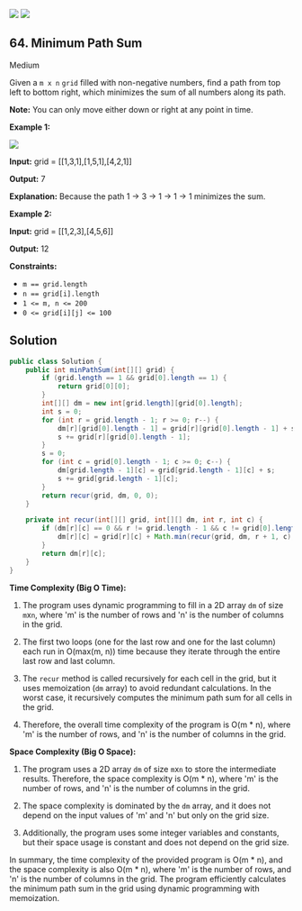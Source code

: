 [![](https://img.shields.io/github/stars/javadev/LeetCode-in-Java?label=Stars&style=flat-square)](https://github.com/javadev/LeetCode-in-Java)
[![](https://img.shields.io/github/forks/javadev/LeetCode-in-Java?label=Fork%20me%20on%20GitHub%20&style=flat-square)](https://github.com/javadev/LeetCode-in-Java/fork)

## 64\. Minimum Path Sum

Medium

Given a `m x n` `grid` filled with non-negative numbers, find a path from top left to bottom right, which minimizes the sum of all numbers along its path.

**Note:** You can only move either down or right at any point in time.

**Example 1:**

![](https://assets.leetcode.com/uploads/2020/11/05/minpath.jpg)

**Input:** grid = \[\[1,3,1],[1,5,1],[4,2,1]]

**Output:** 7

**Explanation:** Because the path 1 → 3 → 1 → 1 → 1 minimizes the sum. 

**Example 2:**

**Input:** grid = \[\[1,2,3],[4,5,6]]

**Output:** 12 

**Constraints:**

*   `m == grid.length`
*   `n == grid[i].length`
*   `1 <= m, n <= 200`
*   `0 <= grid[i][j] <= 100`

## Solution

```java
public class Solution {
    public int minPathSum(int[][] grid) {
        if (grid.length == 1 && grid[0].length == 1) {
            return grid[0][0];
        }
        int[][] dm = new int[grid.length][grid[0].length];
        int s = 0;
        for (int r = grid.length - 1; r >= 0; r--) {
            dm[r][grid[0].length - 1] = grid[r][grid[0].length - 1] + s;
            s += grid[r][grid[0].length - 1];
        }
        s = 0;
        for (int c = grid[0].length - 1; c >= 0; c--) {
            dm[grid.length - 1][c] = grid[grid.length - 1][c] + s;
            s += grid[grid.length - 1][c];
        }
        return recur(grid, dm, 0, 0);
    }

    private int recur(int[][] grid, int[][] dm, int r, int c) {
        if (dm[r][c] == 0 && r != grid.length - 1 && c != grid[0].length - 1) {
            dm[r][c] = grid[r][c] + Math.min(recur(grid, dm, r + 1, c), recur(grid, dm, r, c + 1));
        }
        return dm[r][c];
    }
}
```

**Time Complexity (Big O Time):**

1. The program uses dynamic programming to fill in a 2D array `dm` of size `m`x`n`, where 'm' is the number of rows and 'n' is the number of columns in the grid.

2. The first two loops (one for the last row and one for the last column) each run in O(max(m, n)) time because they iterate through the entire last row and last column.

3. The `recur` method is called recursively for each cell in the grid, but it uses memoization (`dm` array) to avoid redundant calculations. In the worst case, it recursively computes the minimum path sum for all cells in the grid.

4. Therefore, the overall time complexity of the program is O(m * n), where 'm' is the number of rows, and 'n' is the number of columns in the grid.

**Space Complexity (Big O Space):**

1. The program uses a 2D array `dm` of size `m`x`n` to store the intermediate results. Therefore, the space complexity is O(m * n), where 'm' is the number of rows, and 'n' is the number of columns in the grid.

2. The space complexity is dominated by the `dm` array, and it does not depend on the input values of 'm' and 'n' but only on the grid size.

3. Additionally, the program uses some integer variables and constants, but their space usage is constant and does not depend on the grid size.

In summary, the time complexity of the provided program is O(m * n), and the space complexity is also O(m * n), where 'm' is the number of rows, and 'n' is the number of columns in the grid. The program efficiently calculates the minimum path sum in the grid using dynamic programming with memoization.
